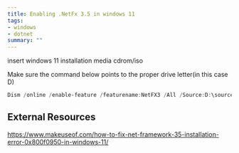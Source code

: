 ```yaml
---
title: Enabling .NetFx 3.5 in windows 11
tags:
- windows
- dotnet
summary: ""
---
```


insert windows 11 installation media cdrom/iso

Make sure the command below points to the proper drive letter(in this case D)

```powershell
Dism /online /enable-feature /featurename:NetFX3 /All /Source:D:\sources\sxs /LimitAccess
```

## External Resources

https://www.makeuseof.com/how-to-fix-net-framework-35-installation-error-0x800f0950-in-windows-11/